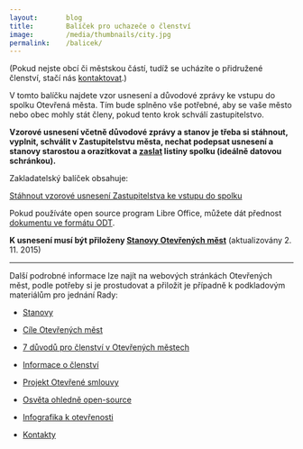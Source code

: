 ```yaml
---
layout:       blog
title:        Balíček pro uchazeče o členství
image:        /media/thumbnails/city.jpg
permalink:    /balicek/
---
```


(Pokud nejste obcí či městskou částí, tudíž se ucházíte o přidružené členství, stačí nás [kontaktovat](/kontakty/).)

V tomto balíčku najdete vzor usnesení a důvodové zprávy ke vstupu do spolku Otevřená města. 
Tím bude splněno vše potřebné, aby se vaše město nebo obec mohly stát
členy, pokud tento krok schválí zastupitelstvo.

**Vzorové usnesení včetně důvodové zprávy a stanov je třeba si stáhnout, vyplnit, schválit v Zastupitelstvu města, nechat podepsat usnesení a stanovy starostou a orazítkovat a [zaslat](/kontakty/) listiny spolku (ideálně datovou schránkou).**

Zakladatelský balíček obsahuje:

<a href="https://gitlab.com/otevrenamesta/documents/raw/master/vzory/usneseni_vstup.docx" class="button expand success">Stáhnout vzorové usnesení Zastupitelstva ke vstupu do spolku</a>

Pokud používáte open source program Libre Office, můžete dát přednost [dokumentu ve formátu ODT](https://gitlab.com/otevrenamesta/documents/raw/master/vzory/usneseni_vstup.odt).

**K usnesení musí být přiloženy [Stanovy Otevřených měst](/stanovy/)** (aktualizovány 2. 11. 2015)

----

Další podrobné informace lze najít na webových stránkách Otevřených měst, podle potřeby si je prostudovat a přiložit je případně k podkladovým materiálům pro jednání Rady:

* [Stanovy](/stanovy)
* [Cíle Otevřených měst](/cile/)
* [7 důvodů pro členství v Otevřených městech](/clenstvi/motivace/)
* [Informace o členství](/clenstvi/)
* [Projekt Otevřené smlouvy](/projekty/smlouvy/)
* [Osvěta ohledně open-source](/open-source/)
* [Infografika k otevřenosti](https://gitlab.com/otevrenamesta/documents/raw/master/knihovnicka/infografika-otevrenost.pdf)

* [Kontakty](/kontakty/)
